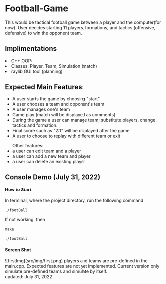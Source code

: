 # Football-Game

<p>
This would be tactical football game between a player and the computer(for now). 
User decides starting 11 players, formations, and tactics (offensive, defensive) to win the opponent team.
</p>

<h2>Implimentations</h2>
<li>C++ OOP: </li>
<li>Classes: Player, Team, Simulation (match)</li>
<li>raylib GUI tool (planning)</li>

<h2>Expected Main Features:</h2>
<ul>
<li>A user starts the game by choosing "start"</li>
<li>A user chooses a team and opponent's team</li>
<li>A user manages one's team</li>
<li>Game play (match will be displayed as comments)</li>
<li>During the game a user can manage team; substitute players, change tactics and formation.</li>
<li>Final score such as "2:1" will be displayed after the game</li>
<li>A user to choose to replay with different team or exit</li>
</ul>
<ul>
Other features:
<li>a user can edit team and a player</li>
<li>a user can add a new team and player</li>
<li>a user can delete an existing player</li>
</ul>

<h2>Console Demo (July 31, 2022)</h2>
<h4>How to Start</h4>
In terminal, where the project directory, run the following command
<pre><code>./footBall</code></pre>
If not working, then
<pre><code>make</code></pre>
<pre><code>./footBall</code></pre>

<h4>Screen Shot </h4>
![firstImg](src/img/first.png)
players and teams are pre-defined in the main.cpp.
Expected features are not yet implemented.
Current version only simulate pre-defined teams and simulate by itself.


<br>
updated: July 31, 2022
